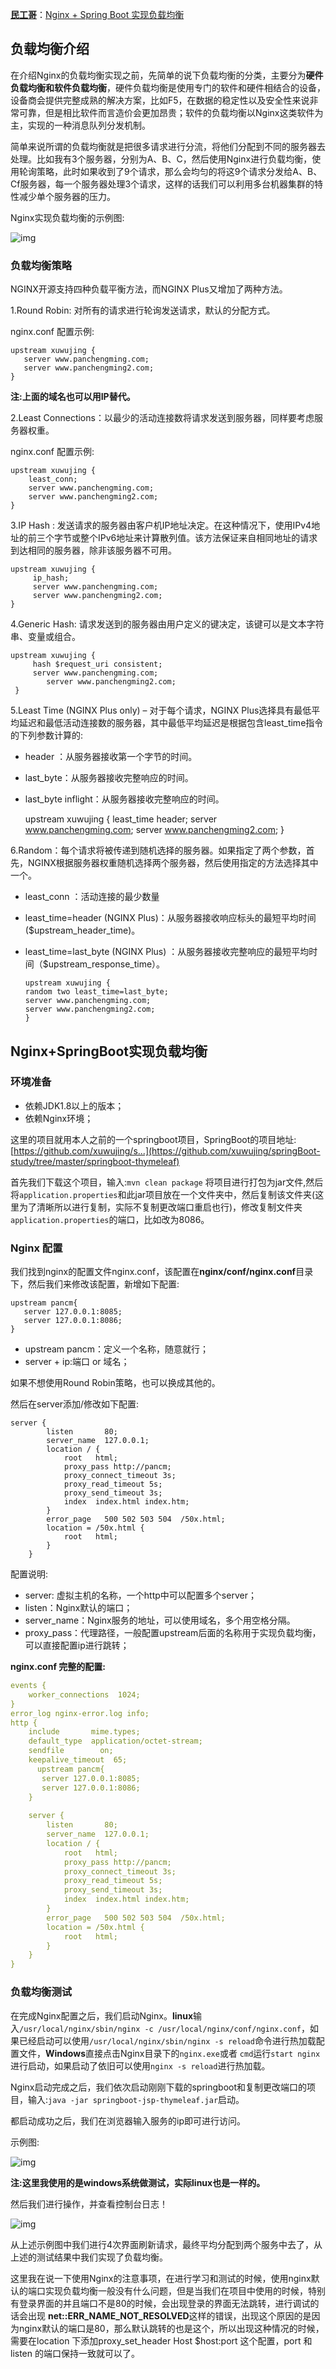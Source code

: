 [**民工哥**](https://segmentfault.com/u/jishuroad)：[Nginx + Spring Boot 实现负载均衡](https://segmentfault.com/a/1190000037594169)

## **负载均衡介绍**

在介绍Nginx的负载均衡实现之前，先简单的说下负载均衡的分类，主要分为**硬件负载均衡和软件负载均衡**，硬件负载均衡是使用专门的软件和硬件相结合的设备，设备商会提供完整成熟的解决方案，比如F5，在数据的稳定性以及安全性来说非常可靠，但是相比软件而言造价会更加昂贵；软件的负载均衡以Nginx这类软件为主，实现的一种消息队列分发机制。

简单来说所谓的负载均衡就是把很多请求进行分流，将他们分配到不同的服务器去处理。比如我有3个服务器，分别为A、B、C，然后使用Nginx进行负载均衡，使用轮询策略，此时如果收到了9个请求，那么会均匀的将这9个请求分发给A、B、Cf服务器，每一个服务器处理3个请求，这样的话我们可以利用多台机器集群的特性减少单个服务器的压力。

Nginx实现负载均衡的示例图:

![img](https://segmentfault.com/img/remote/1460000037594174)

### 负载均衡策略

NGINX开源支持四种负载平衡方法，而NGINX Plus又增加了两种方法。

1.Round Robin: 对所有的请求进行轮询发送请求，默认的分配方式。

nginx.conf 配置示例:

```
upstream xuwujing {
   server www.panchengming.com;
   server www.panchengming2.com;
}
```

**注:上面的域名也可以用IP替代。**

2.Least Connections：以最少的活动连接数将请求发送到服务器，同样要考虑服务器权重。

nginx.conf 配置示例:

```
upstream xuwujing {
    least_conn;
    server www.panchengming.com;
    server www.panchengming2.com;
}
```

3.IP Hash : 发送请求的服务器由客户机IP地址决定。在这种情况下，使用IPv4地址的前三个字节或整个IPv6地址来计算散列值。该方法保证来自相同地址的请求到达相同的服务器，除非该服务器不可用。

```
upstream xuwujing {
     ip_hash;
     server www.panchengming.com;
     server www.panchengming2.com;
}
```

4.Generic Hash: 请求发送到的服务器由用户定义的键决定，该键可以是文本字符串、变量或组合。

```
upstream xuwujing {
     hash $request_uri consistent;
     server www.panchengming.com;
        server www.panchengming2.com;
 }
```

5.Least Time (NGINX Plus only) – 对于每个请求，NGINX Plus选择具有最低平均延迟和最低活动连接数的服务器，其中最低平均延迟是根据包含least_time指令的下列参数计算的:

- header ：从服务器接收第一个字节的时间。

- last_byte：从服务器接收完整响应的时间。

- last_byte inflight：从服务器接收完整响应的时间。

  upstream xuwujing { least_time header; server www.panchengming.com; server www.panchengming2.com; }

6.Random：每个请求将被传递到随机选择的服务器。如果指定了两个参数，首先，NGINX根据服务器权重随机选择两个服务器，然后使用指定的方法选择其中一个。

- least_conn ：活动连接的最少数量

- least_time=header (NGINX Plus)：从服务器接收响应标头的最短平均时间 ($upstream_header_time)。

- least_time=last_byte (NGINX Plus) ：从服务器接收完整响应的最短平均时间（$upstream_response_time）。

  ```
  upstream xuwujing {
  random two least_time=last_byte;
  server www.panchengming.com;
  server www.panchengming2.com;
  }
  ```

## **Nginx+SpringBoot实现负载均衡**

### 环境准备

- 依赖JDK1.8以上的版本；
- 依赖Nginx环境；

这里的项目就用本人之前的一个springboot项目，SpringBoot的项目地址: [https://github.com/xuwujing/s...](https://github.com/xuwujing/springBoot-study/tree/master/springboot-thymeleaf)

首先我们下载这个项目，输入:`mvn clean package` 将项目进行打包为jar文件,然后将`application.properties`和此jar项目放在一个文件夹中，然后复制该文件夹(这里为了清晰所以进行复制，实际不复制更改端口重启也行)，修改复制文件夹`application.properties`的端口，比如改为8086。

### Nginx 配置

我们找到nginx的配置文件nginx.conf，该配置在**nginx/conf/nginx.conf**目录下，然后我们来修改该配置，新增如下配置:

```
upstream pancm{
   server 127.0.0.1:8085;
   server 127.0.0.1:8086;
}
```

- upstream pancm：定义一个名称，随意就行；
- server + ip:端口 or 域名；

如果不想使用Round Robin策略，也可以换成其他的。

然后在server添加/修改如下配置:

```
server {
        listen       80;
        server_name  127.0.0.1;
        location / {
            root   html;
            proxy_pass http://pancm;
            proxy_connect_timeout 3s;
            proxy_read_timeout 5s;
            proxy_send_timeout 3s;
            index  index.html index.htm;
        }
        error_page   500 502 503 504  /50x.html;
        location = /50x.html {
            root   html;
        }
    }
```

配置说明:

- server: 虚拟主机的名称，一个http中可以配置多个server；
- listen：Nginx默认的端口；
- server_name：Nginx服务的地址，可以使用域名，多个用空格分隔。
- proxy_pass：代理路径，一般配置upstream后面的名称用于实现负载均衡，可以直接配置ip进行跳转；

**nginx.conf 完整的配置:**

```yaml
events {
    worker_connections  1024;
}
error_log nginx-error.log info;
http {
    include       mime.types;
    default_type  application/octet-stream;
    sendfile        on;
    keepalive_timeout  65;
      upstream pancm{
       server 127.0.0.1:8085;
       server 127.0.0.1:8086;
    }
    
    server {
        listen       80;
        server_name  127.0.0.1;
        location / {
            root   html;
            proxy_pass http://pancm;
            proxy_connect_timeout 3s;
            proxy_read_timeout 5s;
            proxy_send_timeout 3s;
            index  index.html index.htm;
        }
        error_page   500 502 503 504  /50x.html;
        location = /50x.html {
            root   html;
        }
    }
}
```

### 负载均衡测试

在完成Nginx配置之后，我们启动Nginx。**linux**输入`/usr/local/nginx/sbin/nginx -c /usr/local/nginx/conf/nginx.conf`，如果已经启动可以使用`/usr/local/nginx/sbin/nginx -s reload`命令进行热加载配置文件，**Windows**直接点击Nginx目录下的`nginx.exe`或者 `cmd`运行`start nginx`进行启动，如果启动了依旧可以使用`nginx -s reload`进行热加载。

Nginx启动完成之后，我们依次启动刚刚下载的springboot和复制更改端口的项目，输入:`java -jar springboot-jsp-thymeleaf.jar`启动。

都启动成功之后，我们在浏览器输入服务的ip即可进行访问。

示例图:

![img](https://segmentfault.com/img/remote/1460000037594173)

**注:这里我使用的是windows系统做测试，实际linux也是一样的。**

然后我们进行操作，并查看控制台日志！

![img](https://segmentfault.com/img/remote/1460000037594175)

从上述示例图中我们进行4次界面刷新请求，最终平均分配到两个服务中去了，从上述的测试结果中我们实现了负载均衡。

这里我在说一下使用Nginx的注意事项，在进行学习和测试的时候，使用nginx默认的端口实现负载均衡一般没有什么问题，但是当我们在项目中使用的时候，特别有登录界面的并且端口不是80的时候，会出现登录的界面无法跳转，进行调试的话会出现 **net::ERR_NAME_NOT_RESOLVED**这样的错误，出现这个原因的是因为nginx默认的端口是80，那么默认跳转的也是这个，所以出现这种情况的时候，需要在location 下添加proxy_set_header Host $host:port 这个配置，port 和listen 的端口保持一致就可以了。